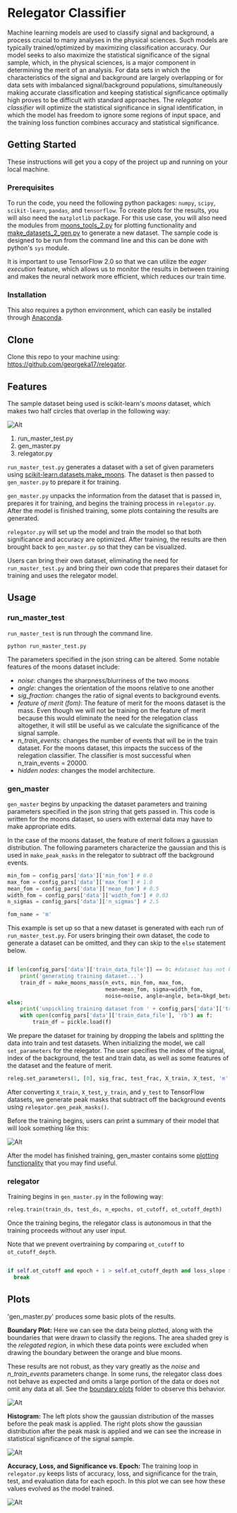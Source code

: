 # Relegator Classifier

Machine learning models are used to classify signal and background, a process crucial to many analyses in the physical sciences. Such models are typically trained/optimized by maximizing classification accuracy. Our model seeks to also maximize the statistical significance of the signal sample, which, in the physical sciences, is a major component in determining the merit of an analysis. For data sets in which the characteristics of the signal and background are largely overlapping or for data sets with imbalanced signal/background populations, simultaneously making accurate classification and keeping statistical significance optimally high proves to be difficult with standard approaches. The *relegator classifier* will optimize the statistical significance in signal identification, in which the model has freedom to ignore some regions of input space, and the training loss function combines accuracy and statistical significance.

## Getting Started

These instructions will get you a copy of the project up and running on your local machine.

### Prerequisites
To run the code, you need the following python packages: `numpy`, `scipy`, `scikit-learn`, `pandas`, and `tensorflow`. To create plots for the results, you will also need the `matplotlib` package. For this use case, you will also need the modules from [moons_tools_2.py](https://github.com/georgeka17/relegator/blob/master/moons_tools_2.py) for plotting functionality and [make_datasets_2_gen.py](https://github.com/georgeka17/relegator/blob/master/make_datasets_2_gen.py) to generate a new dataset. The sample code is designed to be run from the command line and this can be done with python's `sys` module. 

It is important to use TensorFlow 2.0 so that we can utilize the *eager execution* feature, which allows us to monitor the results in between training and makes the neural network more efficient, which reduces our train time. 

### Installation

This also requires a python environment, which can easily be installed through [Anaconda](https://www.continuum.io/downloads).

## Clone

Clone this repo to your machine using: https://github.com/georgeka17/relegator.

## Features

The sample dataset being used is scikit-learn's *moons* dataset, which makes two half circles that overlap in the following way:

![Alt](/moons_example.png "Moons_Data")

1. run_master_test.py
2. gen_master.py
3. relegator.py

`run_master_test.py` generates a dataset with a set of given parameters using [scikit-learn.datasets.make_moons](https://scikit-learn.org/stable/modules/generated/sklearn.datasets.make_moons.html). The dataset is then passed to `gen_master.py` to prepare it for training.

`gen_master.py` unpacks the information from the dataset that is passed in, prepares it for training, and begins the training process in `relegator.py`. After the model is finished training, some plots containing the results are generated.

`relegator.py` will set up the model and train the model so that both significance and accuracy are optimized. After training, the results are then brought back to `gen_master.py` so that they can be visualized.

Users can bring their own dataset, eliminating the need for `run_master_test.py` and bring their own code that prepares their dataset for training and uses the relegator model.

## Usage
### run_master_test

`run_master_test` is run through the command line. 

```
python run_master_test.py
```
The parameters specified in the json string can be altered. Some notable features of the moons dataset include:
- *noise*: changes the sharpness/blurriness of the two moons
- *angle*: changes the orientation of the moons relative to one another
- *sig_fraction*: changes the ratio of signal events to background events.
- *feature of merit (fom)*: The feature of merit for the moons dataset is the mass. Even though we will not be training on the feature of merit because this would eliminate the need for the relegation class altogether, it will still be useful as we calculate the significance of the signal sample. 
- *n_train_events*: changes the number of events that will be in the train dataset. For the moons dataset, this impacts the success of the relegation classifier. The classifier is most successful when n_train_events = 20000. 
- *hidden nodes*: changes the model architecture. 

### gen_master

`gen_master` begins by unpacking the dataset parameters and training parameters specified in the json string that gets passed in. This code is written for the moons dataset, so users with external data may have to make appropriate edits.

In the case of the moons dataset, the feature of merit follows a gaussian distribution. The following parameters characterize the gaussian and this is used in `make_peak_masks` in the relegator to subtract off the background events. 
``` python
min_fom = config_pars['data']['min_fom'] # 0.0
max_fom = config_pars['data']['max_fom'] # 1.0
mean_fom = config_pars['data']['mean_fom'] # 0.5
width_fom = config_pars['data']['width_fom'] # 0.03
n_sigmas = config_pars['data']['n_sigmas'] # 2.5

fom_name = 'm'

```
This example is set up so that a new dataset is generated with each run of `run_master_test.py`. For users bringing their own dataset, the code to generate a dataset can be omitted, and they can skip to the `else` statement below.

```python

if len(config_pars['data']['train_data_file']) == 0: #dataset has not been generated yet
    print('generating training dataset...')
    train_df = make_moons_mass(n_evts, min_fom, max_fom,
                               mean=mean_fom, sigma=width_fom,
                               noise=noise, angle=angle, beta=bkgd_beta)
else:
    print('unpickling training dataset from ' + config_pars['data']['train_data_file'])
    with open(config_pars['data']['train_data_file'], 'rb') as f:
        train_df = pickle.load(f)
```
We prepare the dataset for training by dropping the labels and splitting the data into train and test datasets. When initializing the model, we call `set_parameters` for the relegator. The user specifies the index of the signal, index of the background, the test and train data, as well as some features of the dataset and the feature of merit.  

``` python
releg.set_parameters(1, [0], sig_frac, test_frac, X_train, X_test, 'm', False, mean_fom, width_fom)

```
After converting `X_train`, `X_test`, `y_train`, and `y_test` to TensorFlow datasets, we generate peak masks that subtract off the background events using `relegator.gen_peak_masks()`.

Before the training begins, users can print a summary of their model that will look something like this:

![Alt](/summary.png "Summary")

After the model has finished training, gen_master contains some [plotting functionality](#plots) that you may find useful.

### relegator

Training begins in `gen_master.py` in the following way:
```python
releg.train(train_ds, test_ds, n_epochs, ot_cutoff, ot_cutoff_depth)
```
Once the training begins, the relegator class is autonomous in that the training proceeds without any user input. 

Note that we prevent overtraining by comparing `ot_cutoff` to `ot_cutoff_depth`.
```python 

if self.ot_cutoff and epoch + 1 > self.ot_cutoff_depth and loss_slope >= 0:
  break
```

## Plots

'gen_master.py' produces some basic plots of the results.

**Boundary Plot:** Here we can see the data being plotted, along with the boundaries that were drawn to classify the regions. The area shaded grey is the *relegated region*, in which these data points were excluded when drawing the boundary between the orange and blue moons. 

These results are not robust, as they vary greatly as the *noise* and *n_train_events* parameters change. In some runs, the relegator class does not behave as expected and omits a large portion of the data or does not omit any data at all. See the [boundary plots](https://github.com/georgeka17/relegator/tree/master/boundary_plots) folder to observe this behavior.

![Alt](/noise_0.2_n_train_25000_run3.png "Boundary_Plot")

**Histogram:** The left plots show the gaussian distribution of the masses before the peak mask is applied. The right plots show the gaussian distribution after the peak mask is applied and we can see the increase in statistical significance of the signal sample.

![Alt](/masses_hist_successful.png "Masses_Histogram")

**Accuracy, Loss, and Significance vs. Epoch:** The training loop in `relegator.py` keeps lists of accuracy, loss, and significance for the train, test, and evaluation data for each epoch. In this plot we can see how these values evolved as the model trained.

![Alt](/stats_v_epoch.png "Stats")
